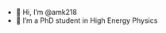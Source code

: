 - 👋 Hi, I’m @amk218
- 👀 I’m a PhD student in High Energy Physics


<!---
amk218/amk218 is a ✨ special ✨ repository because its `README.md` (this file) appears on your GitHub profile.
You can click the Preview link to take a look at your changes.
--->
